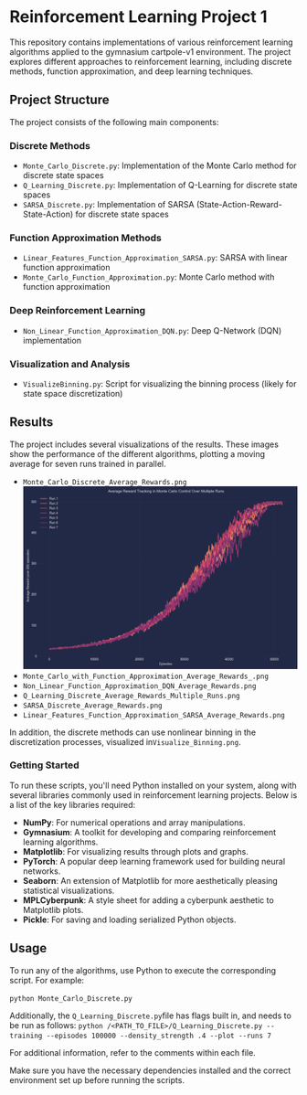 # Reinforcement Learning Project 1

This repository contains implementations of various reinforcement learning algorithms applied to the gymnasium cartpole-v1 environment. The project explores different approaches to reinforcement learning, including discrete methods, function approximation, and deep learning techniques.

## Project Structure

The project consists of the following main components:

### Discrete Methods

- `Monte_Carlo_Discrete.py`: Implementation of the Monte Carlo method for discrete state spaces
- `Q_Learning_Discrete.py`: Implementation of Q-Learning for discrete state spaces
- `SARSA_Discrete.py`: Implementation of SARSA (State-Action-Reward-State-Action) for discrete state spaces

### Function Approximation Methods

- `Linear_Features_Function_Approximation_SARSA.py`: SARSA with linear function approximation
- `Monte_Carlo_Function_Approximation.py`: Monte Carlo method with function approximation

### Deep Reinforcement Learning

- `Non_Linear_Function_Approximation_DQN.py`: Deep Q-Network (DQN) implementation

### Visualization and Analysis

- `VisualizeBinning.py`: Script for visualizing the binning process (likely for state space discretization)

## Results

The project includes several visualizations of the results. These images show the performance of the different algorithms, plotting a moving average for seven runs trained in parallel.

- `Monte_Carlo_Discrete_Average_Rewards.png
`<img src="Monte_Carlo_Discrete_Average_Rewards.png" alt="Alt text" width="1200" />
- `Monte_Carlo_with_Function_Approximation_Average_Rewards_.png`
- `Non_Linear_Function_Approximation_DQN_Average_Rewards.png`
- `Q_Learning_Discrete_Average_Rewards_Multiple_Runs.png`
- `SARSA_Discrete_Average_Rewards.png`
- `Linear_Features_Function_Approximation_SARSA_Average_Rewards.png`

In addition, the discrete methods can use nonlinear binning in the discretization processes, visualized in`Visualize_Binning.png`.

### Getting Started

To run these scripts, you'll need Python installed on your system, along with several libraries commonly used in reinforcement learning projects. Below is a list of the key libraries required:

- **NumPy**: For numerical operations and array manipulations.
- **Gymnasium**: A toolkit for developing and comparing reinforcement learning algorithms.
- **Matplotlib**: For visualizing results through plots and graphs.
- **PyTorch**: A popular deep learning framework used for building neural networks.
- **Seaborn**: An extension of Matplotlib for more aesthetically pleasing statistical visualizations.
- **MPLCyberpunk**: A style sheet for adding a cyberpunk aesthetic to Matplotlib plots.
- **Pickle**: For saving and loading serialized Python objects.

## Usage

To run any of the algorithms, use Python to execute the corresponding script. For example:

`python Monte_Carlo_Discrete.py`

Additionally, the `Q_Learning_Discrete.py`file has flags built in, and needs to be run as follows:
`python /<PATH_TO_FILE>/Q_Learning_Discrete.py --training --episodes 100000 --density_strength .4 --plot --runs 7`

For additional information, refer to the comments within each file.

Make sure you have the necessary dependencies installed and the correct environment set up before running the scripts.
